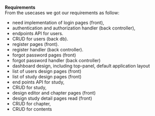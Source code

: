 
**Requirements**  
From the usecases we got our requirements as follow:  

- need implementation of login pages (front),  
- authentication and authorization handler (back controller),  
- endpoints API for users.   
- CRUD for users (back db).   
- register pages (front).   
- register handler (back controller).   
- forgot password pages (front)
- forgot password handler (back controller)
- dashboard design, including top-panel, default application layout
- list of users design pages (front)
- list of study design pages (front)
- end points API for study,
- CRUD for study,
- design editor and chapter pages (front)
- design study detail pages read (front)
- CRUD for chapter,
- CRUD for contents


